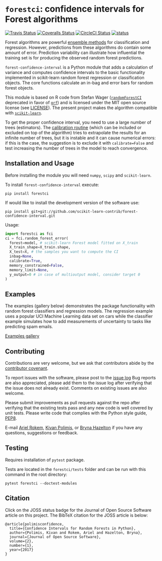 # `forestci`: confidence intervals for Forest algorithms

[![Travis Status](https://travis-ci.org/scikit-learn-contrib/forest-confidence-interval.svg?branch=master)](https://travis-ci.org/scikit-learn-contrib/forest-confidence-interval)
[![Coveralls Status](https://coveralls.io/repos/scikit-learn-contrib/forest-confidence-interval/badge.svg?branch=master&service=github)](https://coveralls.io/r/scikit-learn-contrib/forest-confidence-interval)
[![CircleCI Status](https://circleci.com/gh/scikit-learn-contrib/forest-confidence-interval.svg?style=shield&circle-token=:circle-token)](https://circleci.com/gh/scikit-learn-contrib/forest-confidence-interval/tree/master)
[![status](http://joss.theoj.org/papers/b40f03cc069b43b341a92bd26b660f35/status.svg)](http://joss.theoj.org/papers/b40f03cc069b43b341a92bd26b660f35)

Forest algorithms are powerful [ensemble methods](http://scikit-learn.org/stable/modules/classes.html#module-sklearn.ensemble) for classification and regression. 
However, predictions from these algorithms do contain some amount of error. 
Prediction variability can illustrate how influential
the training set is for producing the observed random forest predictions.

`forest-confidence-interval` is a Python module that adds a calculation of
variance and computes confidence intervals to the basic functionality
implemented in scikit-learn random forest regression or classification objects.
The core functions calculate an in-bag and error bars for random forest
objects.

This module is based on R code from Stefan Wager 
([`randomForestCI`](https://github.com/swager/randomForestCI) deprecated in favor of [`grf`](https://github.com/swager/grf))
and is licensed under the MIT open source license (see [LICENSE](LICENSE)).
The present project makes the algorithm compatible with [`scikit-learn`](https://scikit-learn.org/stable/).

To get the proper confidence interval, you need to use a large number of trees (estimators). 
The [calibration routine](https://github.com/scikit-learn-contrib/forest-confidence-interval/pull/114) 
(which can be included or excluded on top of the algorithm) tries to extrapolate
the results for an infinite number of trees, but it is instable and it can cause numerical errors:
if this is the case, the suggestion is to exclude it with `calibrate=False` 
and test increasing the number of trees in the model to reach convergence.

## Installation and Usage

Before installing the module you will need `numpy`, `scipy` and `scikit-learn`.

To install `forest-confidence-interval` execute:
```
pip install forestci
```
If would like to install the development version of the software use:

```shell
pip install git+git://github.com/scikit-learn-contrib/forest-confidence-interval.git
```

Usage:

```python
import forestci as fci
ci = fci.random_forest_error(
  forest=model, # scikit-learn Forest model fitted on X_train
  X_train_shape=X_train.shape,
  X_test=X, # the samples you want to compute the CI
  inbag=None,
  calibrate=True,
  memory_constrained=False,
  memory_limit=None,
  y_output=0 # in case of multioutput model, consider target 0
)
```

## Examples

The examples (gallery below) demonstrates the package functionality with random forest classifiers and regression models.
The regression example uses a popular UCI Machine Learning data set on cars while the classifier example simulates how to add measurements of uncertainty to tasks like predicting spam emails.

[Examples gallery](http://contrib.scikit-learn.org/forest-confidence-interval/auto_examples/index.html)

## Contributing

Contributions are very welcome, but we ask that contributors abide by the
[contributor covenant](http://contributor-covenant.org/version/1/4/).

To report issues with the software, please post to the
[issue log](https://github.com/scikit-learn-contrib/forest-confidence-interval/issues)
Bug reports are also appreciated, please add them to the issue log after
verifying that the issue does not already exist.
Comments on existing issues are also welcome.

Please submit improvements as pull requests against the repo after verifying
that the existing tests pass and any new code is well covered by unit tests.
Please write code that complies with the Python style guide,
[PEP8](https://www.python.org/dev/peps/pep-0008/).

E-mail [Ariel Rokem](mailto:arokem@gmail.com), [Kivan Polimis](mailto:kivan.polimis@gmail.com), or [Bryna Hazelton](mailto:brynah@phys.washington.edu ) if you have any questions, suggestions or feedback.

## Testing

Requires installation of `pytest` package.

Tests are located in the `forestci/tests` folder and can be run with this command in the root directory:

```shell
pytest forestci --doctest-modules
```

## Citation

Click on the JOSS status badge for the Journal of Open Source Software article on this project.
The BibTeX citation for the JOSS article is below:

```
@article{polimisconfidence,
  title={Confidence Intervals for Random Forests in Python},
  author={Polimis, Kivan and Rokem, Ariel and Hazelton, Bryna},
  journal={Journal of Open Source Software},
  volume={2},
  number={1},
  year={2017}
}
```
